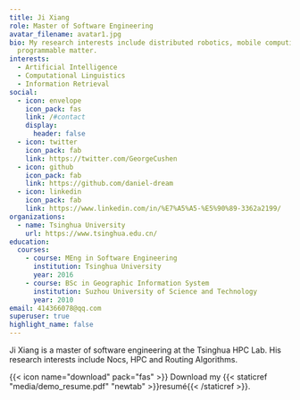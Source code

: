```yaml
---
title: Ji Xiang
role: Master of Software Engineering
avatar_filename: avatar1.jpg
bio: My research interests include distributed robotics, mobile computing and
  programmable matter.
interests:
  - Artificial Intelligence
  - Computational Linguistics
  - Information Retrieval
social:
  - icon: envelope
    icon_pack: fas
    link: /#contact
    display:
      header: false
  - icon: twitter
    icon_pack: fab
    link: https://twitter.com/GeorgeCushen
  - icon: github
    icon_pack: fab
    link: https://github.com/daniel-dream
  - icon: linkedin
    icon_pack: fab
    link: https://www.linkedin.com/in/%E7%A5%A5-%E5%90%89-3362a2199/
organizations:
  - name: Tsinghua University
    url: https://www.tsinghua.edu.cn/
education:
  courses:
    - course: MEng in Software Engineering
      institution: Tsinghua University
      year: 2016
    - course: BSc in Geographic Information System
      institution: Suzhou University of Science and Technology
      year: 2010
email: 414366078@qq.com
superuser: true
highlight_name: false
---
```

Ji Xiang is a master of software engineering at the Tsinghua HPC Lab. His research interests include Nocs, HPC and Routing Algorithms. 

{{< icon name="download" pack="fas" >}} Download my {{< staticref "media/demo_resume.pdf" "newtab" >}}resumé{{< /staticref >}}.